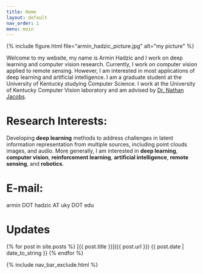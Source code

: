 ```yaml
---
title: Home
layout: default
nav_order: 1
menu: main
---
```


{% include figure.html file="armin_hadzic_picture.jpg" alt="my picture" %}

Welcome to my website, my name is Armin Hadzic and I work on deep learning and computer vision research. Currently, I work on computer vision applied to remote sensing. However, I am interested in most applications of deep learning and artificial intelligence. I am a graduate student at the University of Kentucky studying Computer Science. I work at the University of Kentucky Computer Vision laboratory and am advised by [Dr. Nathan Jacobs](http://cs.uky.edu/~jacobs/).

# Research Interests:
Developing **deep learning** methods to address challenges in latent information representation from multiple sources, including point clouds images, and audio. More generally, I am interested in **deep learning**, **computer vision**, **reinforcement learning**, **artificial intelligence**, **remote sensing**, and **robotics**.

# E-mail:
armin DOT hadzic AT uky DOT edu

# Updates

{% for post in site.posts %}
  [{{ post.title }}]({{ post.url }}) {{ post.date | date_to_string }}
{% endfor %}

{% include nav_bar_exclude.html %}
